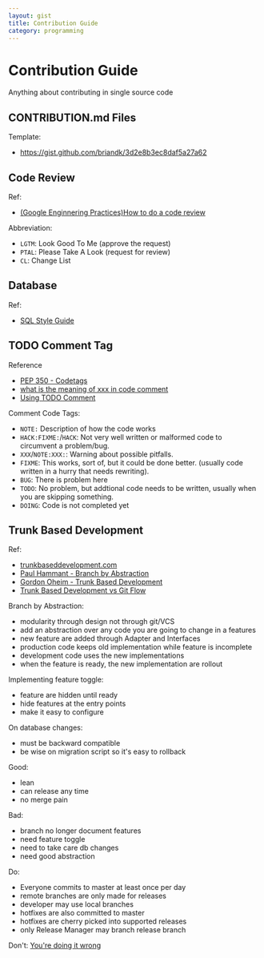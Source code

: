 ```yaml
---
layout: gist
title: Contribution Guide
category: programming
---
```


# Contribution Guide

Anything about contributing in single source code

## CONTRIBUTION.md Files

Template:
- <https://gist.github.com/briandk/3d2e8b3ec8daf5a27a62>

## Code Review

Ref: 
- [(Google Enginnering Practices)How to do a code review](https://google.github.io/eng-practices/review/reviewer/)


Abbreviation:
- `LGTM`: Look Good To Me (approve the request)
- `PTAL`: Please Take A Look (request for review)
- `CL`: Change List


## Database

Ref: 
- [SQL Style Guide](https://www.sqlstyle.guide/)

## TODO Comment Tag

Reference
- [PEP 350 - Codetags](https://legacy.python.org/dev/peps/pep-0350/)
- [what is the meaning of xxx in code comment](https://stackoverflow.com/questions/1452934/what-is-the-meaning-of-xxx-in-code-comments)
- [Using TODO Comment](https://medium.com/imdoneio/5-ways-using-todo-comments-will-make-you-a-better-programmer-240abd00d9e4)

Comment Code Tags:
- `NOTE:`    Description of how the code works 
- `HACK:FIXME:`/`HACK`: Not very well written or malformed code to circumvent a problem/bug. 
- `XXX`/`NOTE:XXX:`: Warning about possible pitfalls.
- `FIXME`: This works, sort of, but it could be done better. (usually code written in a hurry that needs rewriting).
- `BUG`: There is problem here
- `TODO`: No problem, but addtional code needs to be written, usually when you are skipping something.
- `DOING`: Code is not completed yet

## Trunk Based Development

Ref:
- [trunkbaseddevelopment.com](https://trunkbaseddevelopment.com/)
- [Paul Hammant - Branch by Abstraction](https://paulhammant.com/blog/branch_by_abstraction.html)
- [Gordon Oheim - Trunk Based Development](https://www.slideshare.net/go_oh/trunk-based-development-36406599)
- [Trunk Based Development vs Git Flow](https://trunkbaseddevelopment.com/)

Branch by Abstraction:
- modularity through design not through git/VCS
- add an abstraction over any code you are going to change in a features
- new feature are added through Adapter and Interfaces
- production code keeps old implementation while feature is incomplete
- development code uses the new implementations
- when the feature is ready, the new implementation are rollout

Implementing feature toggle:
- feature are hidden until ready
- hide features at the entry points
- make it easy to configure


On database changes:
- must be backward compatible
- be wise on migration script so it's easy to rollback

Good:
- lean
- can release any time
- no merge pain

Bad:
- branch no longer document features
- need feature toggle
- need to take care db changes
- need good abstraction

Do:
- Everyone commits to master at least once per day
- remote branches are only made for releases
- developer may use local branches
- hotfixes are also committed to master
- hotfixes are cherry picked into supported releases
- only Release Manager may branch release branch

Don't: [You're doing it wrong](https://trunkbaseddevelopment.com/youre-doing-it-wrong/)
